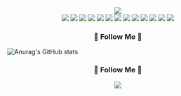 <div align="center">
<img src="https://capsule-render.vercel.app/api?type=waving&color=auto&height=200&section=header&text=jiseon%20Han&fontSize=90" />
</div>

<div align="center">
	 <img src="https://img.shields.io/badge/Java-007396?style=flat-square&logo=Java&logoColor=white"/></a>
	<img src="https://img.shields.io/badge/Python-3776AB?style=flat&logo=Python&logoColor=white" />
	<img src="https://img.shields.io/badge/R-276DC3?style=flat&logo=R&logoColor=white" />
	<img src="https://img.shields.io/badge/AWS-232F3E?style=flat&logo=Amazon&logoColor=white" />
	<img src="https://img.shields.io/badge/HTML5-E34F26?style=flat&logo=HTML5&logoColor=white"/>
	<img src="https://img.shields.io/badge/CSS3-1572B6?style=flat&logo=CSS3&logoColor=white" />
	<img src="https://img.shields.io/badge/Spring-6DB33F?style=flat&logo=Spring&logoColor=white" />
	<img src="https://img.shields.io/badge/Spring Boot-6DB33F?style=flat&logo=SpringBoot&logoColor=white" />
	<img src="https://img.shields.io/badge/JQuery-0769AD?style=flat&logo=JQuery&logoColor=white" />
	<img src="https://img.shields.io/badge/JavaScrpit-F7DF1E?style=flat&logo=JavaScript&logoColor=white" />
	<img src="https://img.shields.io/badge/MySQL-4479A1?style=flat&logo=MySQL&logoColor=white" />
	<img src="https://img.shields.io/badge/Oracle-F80000?style=flat&logo=Oracle&logoColor=white" />
	<img src="https://img.shields.io/badge/Linux-FCC624?style=flat&logo=Linux&logoColor=white" />
</div>
<div>
<h3 align="center">🌈 Follow Me 🌈</h3>
</div>
	
![Anurag's GitHub stats](https://github-readme-stats.vercel.app/api?username=hanjiseon&show_icons=true&theme=vue)

<h3 align="center">🌈 Follow Me 🌈</h3>
<p align="center">
<!--  <a href="https://velog.io/@hyeinisfree"><img src="https://img.shields.io/badge/Tech%20Blog-11B48A?style=flatsquare&logo=Vimeo&logoColor=white&link=https://velog.io/@hyeinisfree"/></a>&nbsp -->
  <a href="mailto:han003626@gmail.com"><img src="https://img.shields.io/badge/Gmail-d14836?style=flat-square&logo=Gmail&logoColor=white&link=han003626@gmail.com"/></a>
</p>



